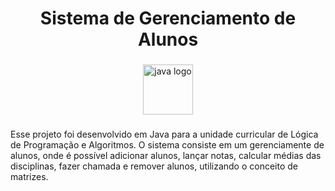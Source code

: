 <h1 align="center">Sistema de Gerenciamento de Alunos</h1>

###

<div align="center">
  <img src="https://cdn.jsdelivr.net/gh/devicons/devicon/icons/java/java-original-wordmark.svg" height="80" alt="java logo"  />
</div>

###

<p align="left">Esse projeto foi desenvolvido em Java para a unidade curricular de Lógica de Programação e Algoritmos. O sistema consiste em um gerenciamente de alunos, onde é possível adicionar alunos, lançar notas, calcular médias das disciplinas, fazer chamada e remover alunos, utilizando o conceito de matrizes.</p>

###
